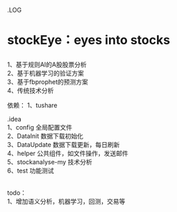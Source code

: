.LOG
# stockEye：eyes into stocks</p>
1、基于规则AI的A股股票分析</br>
2、基于机器学习的验证方案</br>
3、基于fbprophet的预测方案</br>
4、传统技术分析</br>

依赖：
1、tushare

 .idea</br>
1、config			全局配置文件</br>
2、DataInit			数据下载初始化</br>
3、DataUpdate			数据下载更新，每日刷新</br>
4、helper			公共组件，如文件操作，发送邮件</br>
5、stockanalyse-my		技术分析</br>
6、test			功能测试</br>
 

</br>
todo：		</br>
1、增加语义分析，机器学习，回测，交易等</br>



